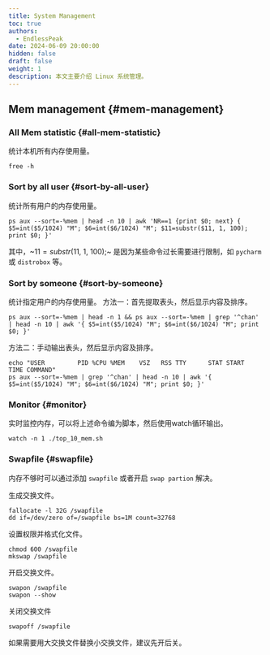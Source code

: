 ```yaml
---
title: System Management
toc: true
authors:
  - EndlessPeak
date: 2024-06-09 20:00:00
hidden: false
draft: false
weight: 1
description: 本文主要介绍 Linux 系统管理。
---
```


## Mem management {#mem-management}


### All Mem statistic {#all-mem-statistic}

统计本机所有内存使用量。

```shell
free -h
```


### Sort by all user {#sort-by-all-user}

统计所有用户的内存使用量。

```shell
ps aux --sort=-%mem | head -n 10 | awk 'NR==1 {print $0; next} { $5=int($5/1024) "M"; $6=int($6/1024) "M"; $11=substr($11, 1, 100); print $0; }'
```

其中，~$11=substr($11, 1, 100);~ 是因为某些命令过长需要进行限制，如 `pycharm` 或 `distrobox` 等。


### Sort by someone {#sort-by-someone}

统计指定用户的内存使用量。
方法一：首先提取表头，然后显示内容及排序。

```shell
ps aux --sort=-%mem | head -n 1 && ps aux --sort=-%mem | grep '^chan' | head -n 10 | awk '{ $5=int($5/1024) "M"; $6=int($6/1024) "M"; print $0; }'
```

方法二：手动输出表头，然后显示内容及排序。

```shell
echo "USER         PID %CPU %MEM    VSZ   RSS TTY      STAT START   TIME COMMAND"
ps aux --sort=-%mem | grep '^chan' | head -n 10 | awk '{ $5=int($5/1024) "M"; $6=int($6/1024) "M"; print $0; }'
```


### Monitor {#monitor}

实时监控内存，可以将上述命令编为脚本，然后使用watch循环输出。

```shell
watch -n 1 ./top_10_mem.sh
```


### Swapfile {#swapfile}

内存不够时可以通过添加 `swapfile` 或者开启 `swap partion` 解决。

生成交换文件。

```shell
fallocate -l 32G /swapfile
dd if=/dev/zero of=/swapfile bs=1M count=32768
```

设置权限并格式化文件。

```shell
chmod 600 /swapfile
mkswap /swapfile
```

开启交换文件。

```shell
swapon /swapfile
swapon --show
```

关闭交换文件

```shell
swapoff /swapfile
```

如果需要用大交换文件替换小交换文件，建议先开后关。

